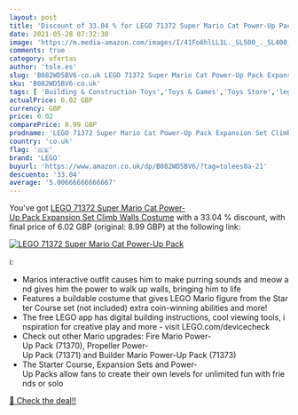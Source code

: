 ```yaml
---
layout: post
title: 'Discount of 33.04 % for LEGO 71372 Super Mario Cat Power-Up Pack'
date: 2021-05-28 07:32:30
image: 'https://m.media-amazon.com/images/I/41Fo6hlLL1L._SL500_._SL400_.jpg'
comments: true
category: ofertas
author: 'tole.es'
slug: 'B082WD5BV6-co.uk LEGO 71372 Super Mario Cat Power-Up Pack Expansion Set...'
sku: 'B082WD5BV6-co.uk'
tags: [ 'Building & Construction Toys','Toys & Games','Toys Store','lego', ]
actualPrice: 6.02 GBP
currency: GBP
price: 6.02
comparePrice: 8.99 GBP
prodname: 'LEGO 71372 Super Mario Cat Power-Up Pack Expansion Set Climb Walls Costume'
country: 'co.uk'
flag: '🇬🇧'
brand: 'LEGO'
buyurl: 'https://www.amazon.co.uk/dp/B082WD5BV6/?tag=tolees0a-21'
descuento: '33.04'
average: '5.00666666666667'
---
```


You've got [LEGO 71372 Super Mario Cat Power-Up Pack Expansion Set Climb Walls Costume](https://www.amazon.co.uk/dp/B082WD5BV6/?tag=tolees0a-21) with a  33.04 % discount, with final price of 6.02 GBP (original: 8.99 GBP) at the following link:

[![LEGO 71372 Super Mario Cat Power-Up Pack](https://m.media-amazon.com/images/I/41Fo6hlLL1L._SL500_._SL400_.jpg)](https://www.amazon.co.uk/dp/B082WD5BV6/?tag=tolees0a-21)

ℹ️:

- Marios interactive outfit causes him to make purring sounds and meow and gives him the power to walk up walls, bringing him to life
- Features a buildable costume that gives LEGO Mario figure from the Starter Course set (not included) extra coin-winning abilities and more!
- The free LEGO app has digital building instructions, cool viewing tools, inspiration for creative play and more - visit LEGO.com/devicecheck
- Check out other Mario upgrades: Fire Mario Power-Up Pack (71370), Propeller Power-Up Pack (71371) and Builder Mario Power-Up Pack (71373)
- The Starter Course, Expansion Sets and Power-Up Packs allow fans to create their own levels for unlimited fun with friends or solo

[🛒 Check the deal!!](https://www.amazon.co.uk/dp/B082WD5BV6/?tag=tolees0a-21)
